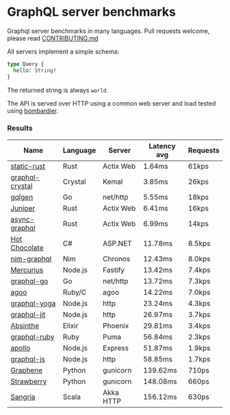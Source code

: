 <!-- README.md is generated from README.ecr, do not edit -->

# GraphQL server benchmarks

Graphql server benchmarks in many languages. Pull requests welcome, please read [CONTRIBUTING.md](CONTRIBUTING.md)

All servers implement a simple schema:

```graphql
type Query {
  hello: String!
}
```

The returned string is always `world`.

The API is served over HTTP using a common web server and load tested using [bombardier](https://github.com/codesenberg/bombardier).

### Results

| Name                          | Language      | Server          | Latency avg      | Requests      |
| ----------------------------  | ------------- | --------------- | ---------------- | ------------- |
| [static-rust](https://actix.rs/) | Rust | Actix Web | 1.64ms | 61kps |
| [graphql-crystal](https://github.com/graphql-crystal/graphql) | Crystal | Kemal | 3.85ms | 26kps |
| [gqlgen](https://github.com/99designs/gqlgen) | Go | net/http | 5.55ms | 18kps |
| [Juniper](https://github.com/graphql-rust/juniper) | Rust | Actix Web | 6.41ms | 16kps |
| [async-graphql](https://github.com/async-graphql/async-graphql) | Rust | Actix Web | 6.99ms | 14kps |
| [Hot Chocolate](https://github.com/ChilliCream/hotchocolate) | C# | ASP.NET | 11.78ms | 8.5kps |
| [nim-graphql](https://github.com/status-im/nim-graphql) | Nim | Chronos | 12.43ms | 8.0kps |
| [Mercurius](https://github.com/mercurius-js/mercurius) | Node.js | Fastify | 13.42ms | 7.4kps |
| [graphql-go](https://github.com/graphql-go/graphql) | Go | net/http | 13.72ms | 7.3kps |
| [agoo](https://github.com/ohler55/agoo) | Ruby/C | agoo | 14.22ms | 7.0kps |
| [graphql-yoga](https://github.com/dotansimha/graphql-yoga) | Node.js | http | 23.24ms | 4.3kps |
| [graphql-jit](https://github.com/zalando-incubator/graphql-jit) | Node.js | http | 26.97ms | 3.7kps |
| [Absinthe](https://github.com/absinthe-graphql/absinthe) | Elixir | Phoenix | 29.81ms | 3.4kps |
| [graphql-ruby](https://github.com/rmosolgo/graphql-ruby) | Ruby | Puma | 56.84ms | 2.3kps |
| [apollo](https://github.com/apollographql/apollo-server) | Node.js | Express | 51.87ms | 1.9kps |
| [graphql-js](https://github.com/graphql/graphql-js) | Node.js | http | 58.85ms | 1.7kps |
| [Graphene](https://github.com/graphql-python/graphene) | Python | gunicorn | 139.62ms | 710ps |
| [Strawberry](https://github.com/strawberry-graphql/strawberry) | Python | gunicorn | 148.08ms | 660ps |
| [Sangria](https://github.com/sangria-graphql/sangria) | Scala | Akka HTTP | 156.12ms | 630ps |
